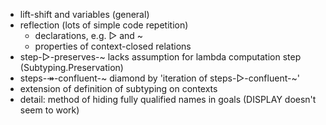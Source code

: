 * lift-shift and variables (general)
* reflection (lots of simple code repetition) 
  * declarations, e.g. ▷ and ~
  * properties of context-closed relations
* step-▷-preserves-~ lacks assumption for lambda computation step (Subtyping.Preservation)
* steps-↠-confluent-~ diamond by 'iteration of steps-▷-confluent-~'
* extension of definition of subtyping on contexts
* detail: method of hiding fully qualified names in goals (DISPLAY doesn't seem to work)
